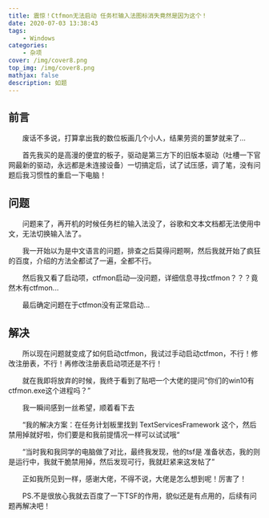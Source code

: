 ```yaml
---
title: 震惊！Ctfmon无法启动 任务栏输入法图标消失竟然是因为这个！
date: 2020-07-03 13:38:43
tags:   
    - Windows
categories: 
    - 杂项
cover: /img/cover8.png
top_img: /img/cover8.png
mathjax: false
description: 如题
---
```

## 前言

&ensp;&ensp;&ensp;&ensp;废话不多说，打算拿出我的数位板画几个小人，结果劳资的噩梦就来了...

&ensp;&ensp;&ensp;&ensp;首先我买的是高漫的便宜的板子，驱动是第三方下的旧版本驱动（吐槽一下官网最新的驱动，永远都是未连接设备）一切搞定后，试了试压感，调了笔，没有问题后我习惯性的重启一下电脑！

## 问题

&ensp;&ensp;&ensp;&ensp;问题来了，再开机的时候任务栏的输入法没了，谷歌和文本文档都无法使用中文，无法切换输入法了。

&ensp;&ensp;&ensp;&ensp;我一开始以为是中文语言的问题，排查之后莫得问题啊，然后我就开始了疯狂的百度，介绍的方法全都试了一遍，全都不行。

&ensp;&ensp;&ensp;&ensp;然后我又看了启动项，ctfmon启动—没问题，详细信息寻找ctfmon？？？竟然木有ctfmon...

&ensp;&ensp;&ensp;&ensp;最后确定问题在于ctfmon没有正常启动...

## 解决

&ensp;&ensp;&ensp;&ensp;所以现在问题就变成了如何启动ctfmon，我试过手动启动ctfmon，不行！修改注册表，不行！再修改注册表启动项还是不行！

&ensp;&ensp;&ensp;&ensp;就在我即将放弃的时候，我终于看到了贴吧一个大佬的提问“你们的win10有ctfmon.exe这个进程吗？”

&ensp;&ensp;&ensp;&ensp;我一瞬间感到一丝希望，顺着看下去

&ensp;&ensp;&ensp;&ensp;“我的解决方案：在任务计划板里找到     TextServicesFramework   这个，然后禁用掉就好啦，你们要是和我前提情况一样可以试试哦“

&ensp;&ensp;&ensp;&ensp;“当时我和我同学的电脑做了对比，最终我发现，他的tsf是 准备状态，我的则是运行中，我就干脆禁用掉，然后发现可行，我就赶紧来这发帖了”

&ensp;&ensp;&ensp;&ensp;正如我所见到一样，感谢大佬，不得不说，大佬是怎么想到呢！厉害了！

&ensp;&ensp;&ensp;&ensp;PS.不是很放心我就去百度了一下TSF的作用，貌似还是有点用的，后续有问题再解决吧！